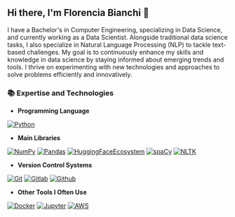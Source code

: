 ## Hi there, I'm Florencia Bianchi 👋

I have a Bachelor's in Computer Engineering, specializing in Data Science, and currently working as a Data Scientist.  Alongside traditional data science tasks, I also specialize in Natural Language Processing (NLP) to tackle text-based challenges. My goal is to continuously enhance my skills and knowledge in data science by staying informed about emerging trends and tools. I thrive on experimenting with new technologies and approaches to solve problems efficiently and innovatively.

### 📚 Expertise and Technologies

- **Programming Language**
<p>
  <a href="https://www.python.org/"><img alt="Python" src="https://img.shields.io/badge/Python%20-%2314354C.svg?logo=python&logoColor=white"></a>
</p>

- **Main Libraries**
<p>
    <a href="https://numpy.org/"><img alt="NumPy" src="https://img.shields.io/badge/Numpy%20-%23013243.svg?logo=numpy&logoColor=white"></a>
    <a href="https://pandas.pydata.org/"><img alt="Pandas" src="https://img.shields.io/badge/Pandas%20-%23150458.svg?logo=pandas&logoColor=white"></a>
    <a href="https://huggingface.co/"><img alt="HuggingFaceEcosystem" src="https://img.shields.io/badge/HuggingFaceEcosystem-FFFF00"></a>
    <a href="https://spacy.io/"><img alt="spaCy" src="https://img.shields.io/badge/spaCy%20-%23628DFF.svg?logo=spacy&logoColor=white"></a> 
    <a href="https://www.nltk.org/"><img alt="NLTK" src="https://img.shields.io/badge/NTLK%20-%23CC4E3F.svg?logo=nltk&logoColor=white"></a>
</p>

- **Version Control Systems**

<p>
  <a href="https://git-scm.com/"><img alt="Git" src="https://img.shields.io/badge/git%20-%23F05033.svg?&logo=git&logoColor=white"></a>
  <a href="https://gitlab.com/"><img alt="Gitlab" src="https://img.shields.io/badge/gitlab%20-%23181717.svg?&logo=gitlab&logoColor=white"></a>
  <a href="https://github.com/"><img alt="Github" src="https://img.shields.io/badge/github%20-%23121011.svg?&logo=github&logoColor=white"></a>
</p>

- **Other Tools I Often Use**
<p>
  <a href="https://www.docker.com/"><img alt="Docker" src="https://img.shields.io/badge/docker%20-%230db7ed.svg?&logo=docker&logoColor=white"></a>
  <a href="https://jupyter.org/"><img alt="Jupyter" src="https://img.shields.io/badge/Jupyter%20-%23F37626.svg?&logo=Jupyter&logoColor=white"></a>
  <a href="https://aws.amazon.com/es/"><img alt="AWS" src="https://img.shields.io/badge/AWS%20-%23FF9900.svg?&logo=amazon-aws&logoColor=white"></a>
</p>

<!--
**FlorBianchii/FlorBianchii** is a ✨ _special_ ✨ repository because its `README.md` (this file) appears on your GitHub profile.

Here are some ideas to get you started:

- 🔭 I’m currently working on ...
- 🌱 I’m currently learning ...
- 👯 I’m looking to collaborate on ...
- 🤔 I’m looking for help with ...
- 💬 Ask me about ...
- 📫 How to reach me: ...
- 😄 Pronouns: ...
- ⚡ Fun fact: ...
-->
